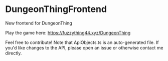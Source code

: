 # DungeonThingFrontend
New frontend for DungeonThing

Play the game here: https://fuzzything44.xyz/DungeonThing

Feel free to contribute! Note that ApiObjects.ts is an auto-generated file. If you'd like changes to the API, please open an issue or otherwise contact me directly.
